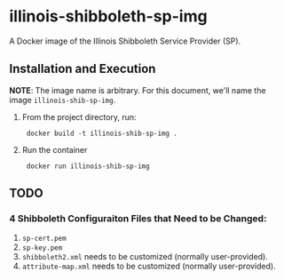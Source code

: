 # illinois-shibboleth-sp-img

A Docker image of the Illinois Shibboleth Service Provider (SP).

## Installation and Execution

**NOTE**: The image name is arbitrary. For this document, we'll name the image `illinois-shib-sp-img`.

1. From the project directory, run:

        docker build -t illinois-shib-sp-img .

1. Run the container

        docker run illinois-shib-sp-img

## TODO

### 4 Shibboleth Configuraiton Files that Need to be Changed:

1. `sp-cert.pem`
1. `sp-key.pem`
1. `shibboleth2.xml` needs to be customized (normally user-provided).
1. `attribute-map.xml` needs to be customized (normally user-provided).

